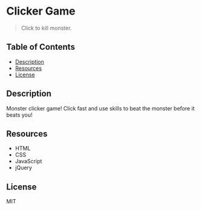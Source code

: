 # **Clicker Game**
> Click to kill monster.

## Table of Contents
- [ Description ](#desc)
- [ Resources ](#resources)
- [ License ](#license)

<a name="desc"></a>
## Description
Monster clicker game! Click fast and use skills to beat the monster before it beats you!

<a name="resources"></a>
## Resources
- HTML
- CSS
- JavaScript
- jQuery

<a name="license"></a>
## License

MIT

